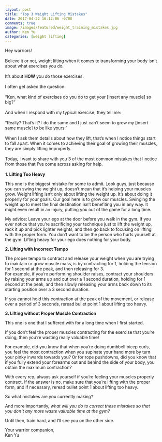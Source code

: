 ```yaml
---
layout: post
title: "Top 3 Weight Lifting Mistakes"
date: 2017-04-22 16:12:06 -0700
comments: true
image: /images/featured/weight_training_mistakes.jpg
author: Ken Yu
categories: [weight lifting]
---
```


Hey warriors!<br/>
<br/>
Believe it or not, weight lifting when it comes to transforming your body isn’t about what exercises you do.<br/>
<br/>
It’s about **HOW** you do those exercises.<br/>
<br/>
I often get asked the question: <br/>
<br/>
“Ken, what kind of exercises do you do to get your [insert any muscle] so big?”<br/>
<br/>
And when I respond with my typical exercise, they tell me:<br/>
<br/>
“Really? That’s it? I do the same and I just can’t seem to grow my [insert same muscle] to be like yours.”<br/>
<br/>
When I ask them details about how they lift, that’s when I notice things start to fall apart. When it comes to achieving their goal of growing their muscles, they are simply lifting improperly.<br/>
<br/>
Today, I want to share with you 3 of the most common mistakes that I notice from those that I’ve come across asking for help.<br/>
<br/>
**1. Lifting Too Heavy**

This one is the biggest mistake for some to admit. Look guys, just because you can swing the weight up, doesn’t mean that it’s helping your muscles grow. Weight lifting isn’t only about lifting the weight up. It’s about doing it properly for your goals. Our goal here is to grow our muscles. Swinging the weight up to meet the final destination isn’t benefiting you in any way. It might even result in an injury, putting you out of the game for a long time.

My advice: Leave your ego at the door before you walk in the gym. If you ever notice that you’re sacrificing your technique just to lift the weight up, rack it up and pick lighter weights, and then go back to focusing on lifting with the proper form. You don’t want to be the person who hurts yourself at the gym. Lifting heavy for your ego does nothing for your body.

**2. Lifting with Incorrect Tempo**

The proper tempo to contract and release your weight when you are trying to maintain or grow muscle mass, is by contracting for 1, holding the tension for 1 second at the peak, and then releasing for 3. <br/>
For example, if you’re performing shoulder raises, contract your shoulders by raising your arms up and out over a 1 second duration, holding for 1 second at the peak, and then slowly releasing your arms back down to its starting position over a 3 second duration.

If you cannot hold this contraction at the peak of the movement, or release over a period of 3 seconds, reread bullet point 1 about lifting too heavy.

**3. Lifting without Proper Muscle Contraction**

This one is one that I suffered with for a long time when I first started.

If you don’t feel the proper muscles contracting for the exercise that you’re doing, then you’re wasting really valuable time!

For example, did you know that when you’re doing dumbbell bicep curls, you feel the most contraction when you supinate your hand more by turn your pinky inwards towards you? Or for rope pushdowns, did you know that if you fully extend your forearms out and behind the side of your body, you obtain the maximum contraction?

With every rep, always ask yourself if you’re feeling your muscles properly contract. If the answer is no, make sure that you’re lifting with the proper form, and if necessary, reread bullet point 1 about lifting too heavy.

So what mistakes are you currently making?

And more importantly, *what will you do to correct these mistakes so that you don't any more waste valuable time at the gym?*

Until then, train hard, and I'll see you on the other side.

Your warrior companion,<br/>
Ken Yu
